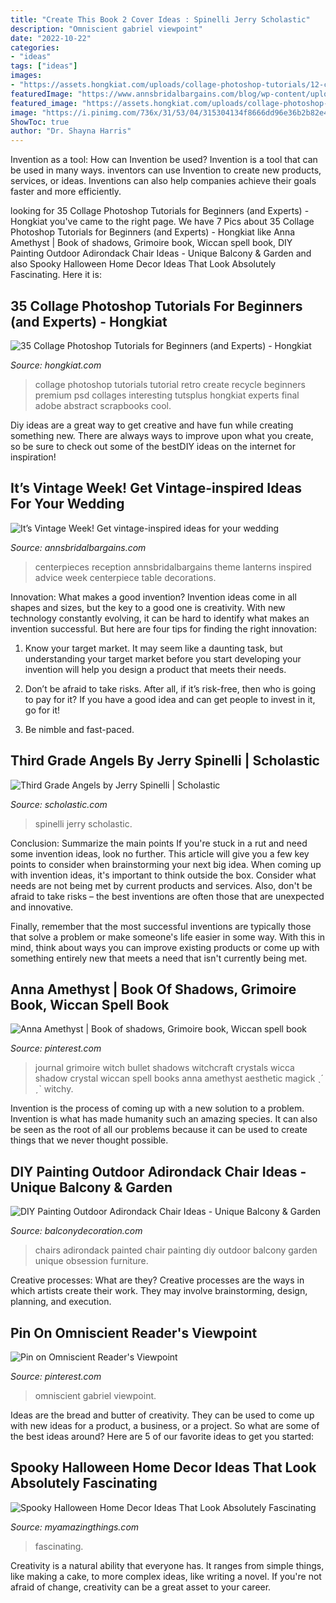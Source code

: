```yaml
---
title: "Create This Book 2 Cover Ideas : Spinelli Jerry Scholastic"
description: "Omniscient gabriel viewpoint"
date: "2022-10-22"
categories:
- "ideas"
tags: ["ideas"]
images:
- "https://assets.hongkiat.com/uploads/collage-photoshop-tutorials/12-collage-photoshop-tutorials.jpg"
featuredImage: "https://www.annsbridalbargains.com/blog/wp-content/uploads/2012/04/VintageTheme-CenterpiecesWeb1.jpg"
featured_image: "https://assets.hongkiat.com/uploads/collage-photoshop-tutorials/12-collage-photoshop-tutorials.jpg"
image: "https://i.pinimg.com/736x/31/53/04/315304134f8666dd96e36b2b82e44d31.jpg"
ShowToc: true
author: "Dr. Shayna Harris"
---
```



Invention as a tool: How can Invention be used?
Invention is a tool that can be used in many ways. inventors can use Invention to create new products, services, or ideas. Inventions can also help companies achieve their goals faster and more efficiently.

	

		
looking for 35 Collage Photoshop Tutorials for Beginners (and Experts) - Hongkiat you've came to the right page. We have 7 Pics about 35 Collage Photoshop Tutorials for Beginners (and Experts) - Hongkiat like Anna Amethyst | Book of shadows, Grimoire book, Wiccan spell book, DIY Painting Outdoor Adirondack Chair Ideas - Unique Balcony &amp; Garden and also Spooky Halloween Home Decor Ideas That Look Absolutely Fascinating. Here it is:
		
    
## 35 Collage Photoshop Tutorials For Beginners (and Experts) - Hongkiat

<img loading=lazy src="https://assets.hongkiat.com/uploads/collage-photoshop-tutorials/12-collage-photoshop-tutorials.jpg" onerror="this.onerror=null;this.src='https://tse4.mm.bing.net/th?id=OIP.vH4NOKROdwP6TTxSJXBElgHaKd&amp;pid=15.1';" alt="35 Collage Photoshop Tutorials for Beginners (and Experts) - Hongkiat">

_Source: hongkiat.com_

>collage photoshop tutorials tutorial retro create recycle beginners premium psd collages interesting tutsplus hongkiat experts final adobe abstract scrapbooks cool. 

	

Diy ideas are a great way to get creative and have fun while creating something new. There are always ways to improve upon what you create, so be sure to check out some of the bestDIY ideas on the internet for inspiration!

    
## It’s Vintage Week! Get Vintage-inspired Ideas For Your Wedding

<img loading=lazy src="https://www.annsbridalbargains.com/blog/wp-content/uploads/2012/04/VintageTheme-CenterpiecesWeb1.jpg" onerror="this.onerror=null;this.src='https://tse3.mm.bing.net/th?id=OIP.ImI1wduwhm2eQBC3goj1BQHaRy&amp;pid=15.1';" alt="It’s Vintage Week! Get vintage-inspired ideas for your wedding">

_Source: annsbridalbargains.com_

>centerpieces reception annsbridalbargains theme lanterns inspired advice week centerpiece table decorations. 

	

Innovation: What makes a good invention?
Invention ideas come in all shapes and sizes, but the key to a good one is creativity. With new technology constantly evolving, it can be hard to identify what makes an invention successful. But here are four tips for finding the right innovation:
1. Know your target market. It may seem like a daunting task, but understanding your target market before you start developing your invention will help you design a product that meets their needs.

2. Don’t be afraid to take risks. After all, if it’s risk-free, then who is going to pay for it? If you have a good idea and can get people to invest in it, go for it!
3. Be nimble and fast-paced.

    
## Third Grade Angels By Jerry Spinelli | Scholastic

<img loading=lazy src="https://embed.cdn.pais.scholastic.com/v1/channels/tso/products/identifiers/isbn/9780545387729/primary/renditions/700?useMissingImage=true" onerror="this.onerror=null;this.src='https://tse1.mm.bing.net/th?id=OIP.Smtr9zaf5haOrRFAIsDUpQHaKN&amp;pid=15.1';" alt="Third Grade Angels by Jerry Spinelli | Scholastic">

_Source: scholastic.com_

>spinelli jerry scholastic. 

	

Conclusion: Summarize the main points
If you're stuck in a rut and need some invention ideas, look no further. This article will give you a few key points to consider when brainstorming your next big idea.
When coming up with invention ideas, it's important to think outside the box. Consider what needs are not being met by current products and services. Also, don't be afraid to take risks – the best inventions are often those that are unexpected and innovative.

Finally, remember that the most successful inventions are typically those that solve a problem or make someone's life easier in some way. With this in mind, think about ways you can improve existing products or come up with something entirely new that meets a need that isn't currently being met.

    
## Anna Amethyst | Book Of Shadows, Grimoire Book, Wiccan Spell Book

<img loading=lazy src="https://i.pinimg.com/736x/8b/12/2f/8b122fbe011525ce19ca3542605ed8e9.jpg" onerror="this.onerror=null;this.src='https://tse2.mm.bing.net/th?id=OIP.p95uH-CgK9oav4O95QFnZAHaJ3&amp;pid=15.1';" alt="Anna Amethyst | Book of shadows, Grimoire book, Wiccan spell book">

_Source: pinterest.com_

>journal grimoire witch bullet shadows witchcraft crystals wicca shadow crystal wiccan spell books anna amethyst aesthetic magick ˎˊ ˏˋ witchy. 

	

Invention is the process of coming up with a new solution to a problem. Invention is what has made humanity such an amazing species. It can also be seen as the root of all our problems because it can be used to create things that we never thought possible.

    
## DIY Painting Outdoor Adirondack Chair Ideas - Unique Balcony &amp; Garden

<img loading=lazy src="https://www.balconydecoration.com/wp-content/uploads/2019/08/Painted-Adirondack-Chairs-32.jpg" onerror="this.onerror=null;this.src='https://tse3.mm.bing.net/th?id=OIP.LgRyZkRjIEM4aTsGMAJSggHaLK&amp;pid=15.1';" alt="DIY Painting Outdoor Adirondack Chair Ideas - Unique Balcony &amp; Garden">

_Source: balconydecoration.com_

>chairs adirondack painted chair painting diy outdoor balcony garden unique obsession furniture. 

	

Creative processes: What are they?
Creative processes are the ways in which artists create their work. They may involve brainstorming, design, planning, and execution.

    
## Pin On Omniscient Reader&#039;s Viewpoint

<img loading=lazy src="https://i.pinimg.com/736x/31/53/04/315304134f8666dd96e36b2b82e44d31.jpg" onerror="this.onerror=null;this.src='https://tse3.mm.bing.net/th?id=OIP.JtV-vqWibSCZA5kpRnqdxwHaQh&amp;pid=15.1';" alt="Pin on Omniscient Reader&#039;s Viewpoint">

_Source: pinterest.com_

>omniscient gabriel viewpoint. 

	

Ideas are the bread and butter of creativity. They can be used to come up with new ideas for a product, a business, or a project. So what are some of the best ideas around? Here are 5 of our favorite ideas to get you started:

    
## Spooky Halloween Home Decor Ideas That Look Absolutely Fascinating

<img loading=lazy src="https://myamazingthings.com/wp-content/uploads/2017/10/halloween-home-decor-2.jpg" onerror="this.onerror=null;this.src='https://tse4.mm.bing.net/th?id=OIP.lh9qY1nwtat2eT94ulte3gHaLH&amp;pid=15.1';" alt="Spooky Halloween Home Decor Ideas That Look Absolutely Fascinating">

_Source: myamazingthings.com_

>fascinating. 

	

Creativity is a natural ability that everyone has. It ranges from simple things, like making a cake, to more complex ideas, like writing a novel. If you're not afraid of change, creativity can be a great asset to your career.


